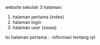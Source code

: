 website sekolah 3 halaman:
1. halaman pertama (index)
2. halaman login
3. halaman user (siswa)

Isi halaman pertama :
-informasi tentang rpl
